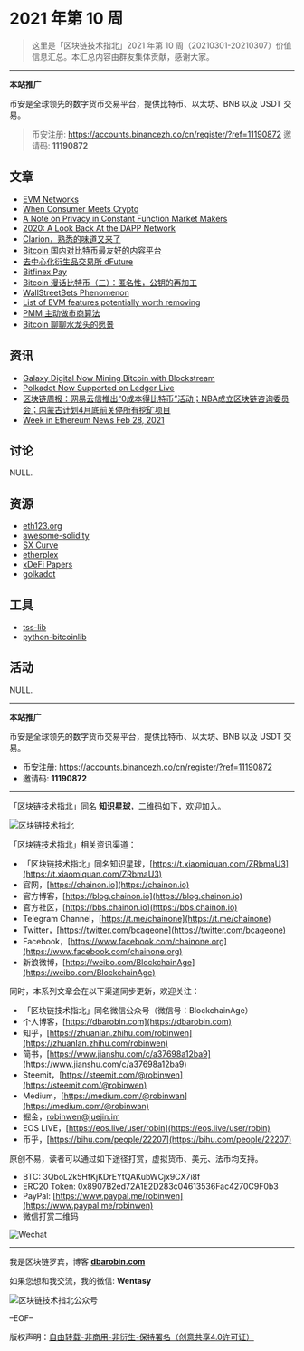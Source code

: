# 2021 年第 10 周

> 这里是「区块链技术指北」2021 年第 10 周（20210301-20210307）价值信息汇总。本汇总内容由群友集体贡献，感谢大家。

***

**本站推广**

币安是全球领先的数字货币交易平台，提供比特币、以太坊、BNB 以及 USDT 交易。

> 币安注册: https://accounts.binancezh.co/cn/register/?ref=11190872
> 邀请码: **11190872**

## 文章

* [EVM Networks](https://bbs.chainon.io/d/7335)
* [When Consumer Meets Crypto](https://bbs.chainon.io/d/7336)
* [A Note on Privacy in Constant Function Market Makers](https://bbs.chainon.io/d/7338)
* [2020: A Look Back At the DAPP Network](https://bbs.chainon.io/d/7340)
* [Clarion，熟悉的味道又来了](https://bbs.chainon.io/d/7341)
* [Bitcoin 国内对比特币最友好的内容平台](https://bbs.chainon.io/d/7342)
* [去中心化衍生品交易所 dFuture](https://bbs.chainon.io/d/7343)
* [Bitfinex Pay](https://bbs.chainon.io/d/7344)
* [Bitcoin 漫话比特币（三）：匿名性，公钥的再加工](https://bbs.chainon.io/d/7345)
* [WallStreetBets Phenomenon](https://bbs.chainon.io/d/7347)
* [List of EVM features potentially worth removing](https://bbs.chainon.io/d/7348)
* [PMM 主动做市商算法](https://bbs.chainon.io/d/7349)
* [Bitcoin 聊聊水龙头的愿景](https://bbs.chainon.io/d/7359)

## 资讯

* [Galaxy Digital Now Mining Bitcoin with Blockstream](https://bbs.chainon.io/d/7337)
* [Polkadot Now Supported on Ledger Live](https://bbs.chainon.io/d/7339)
* [区块链周报：网易云信推出“0成本得比特币”活动；NBA成立区块链咨询委员会；内蒙古计划4月底前关停所有挖矿项目](https://bbs.chainon.io/d/7346)
* [Week in Ethereum News Feb 28, 2021](https://bbs.chainon.io/d/7358)

## 讨论

NULL.

## 资源

* [eth123.org](https://bbs.chainon.io/d/7351)
* [awesome-solidity](https://bbs.chainon.io/d/7352)
* [SX Curve](https://bbs.chainon.io/d/7354)
* [etherplex](https://bbs.chainon.io/d/7355)
* [xDeFi Papers](https://bbs.chainon.io/d/7356)
* [golkadot](https://bbs.chainon.io/d/7357)

## 工具

* [tss-lib](https://bbs.chainon.io/d/7350)
* [python-bitcoinlib](https://bbs.chainon.io/d/7353)

## 活动

NULL.

***

**本站推广**

币安是全球领先的数字货币交易平台，提供比特币、以太坊、BNB 以及 USDT 交易。

* 币安注册: https://accounts.binancezh.co/cn/register/?ref=11190872
* 邀请码: **11190872**

***

「区块链技术指北」同名 **知识星球**，二维码如下，欢迎加入。

![区块链技术指北](https://cdn.dbarobin.com/3YzonTR.png)

「区块链技术指北」相关资讯渠道：

* 「区块链技术指北」同名知识星球，[https://t.xiaomiquan.com/ZRbmaU3](https://t.xiaomiquan.com/ZRbmaU3)
* 官网，[https://chainon.io](https://chainon.io)
* 官方博客，[https://blog.chainon.io](https://blog.chainon.io)
* 官方社区，[https://bbs.chainon.io](https://bbs.chainon.io)
* Telegram Channel，[https://t.me/chainone](https://t.me/chainone)
* Twitter，[https://twitter.com/bcageone](https://twitter.com/bcageone)
* Facebook，[https://www.facebook.com/chainone.org](https://www.facebook.com/chainone.org)
* 新浪微博，[https://weibo.com/BlockchainAge](https://weibo.com/BlockchainAge)

同时，本系列文章会在以下渠道同步更新，欢迎关注：

* 「区块链技术指北」同名微信公众号（微信号：BlockchainAge）
* 个人博客，[https://dbarobin.com](https://dbarobin.com)
* 知乎，[https://zhuanlan.zhihu.com/robinwen](https://zhuanlan.zhihu.com/robinwen)
* 简书，[https://www.jianshu.com/c/a37698a12ba9](https://www.jianshu.com/c/a37698a12ba9)
* Steemit，[https://steemit.com/@robinwen](https://steemit.com/@robinwen)
* Medium，[https://medium.com/@robinwan](https://medium.com/@robinwan)
* 掘金，[robinwen@juejin.im](https://juejin.im/user/5673ccae60b2260ee435f89a/posts)
* EOS LIVE，[https://eos.live/user/robin](https://eos.live/user/robin)
* 币乎，[https://bihu.com/people/22207](https://bihu.com/people/22207)

原创不易，读者可以通过如下途径打赏，虚拟货币、美元、法币均支持。

* BTC: 3QboL2k5HfKjKDrEYtQAKubWCjx9CX7i8f
* ERC20 Token: 0x8907B2ed72A1E2D283c04613536Fac4270C9F0b3
* PayPal: [https://www.paypal.me/robinwen](https://www.paypal.me/robinwen)
* 微信打赏二维码

![Wechat](https://cdn.dbarobin.com/SzoNl5b.jpg)

***

我是区块链罗宾，博客 **[dbarobin.com](https://dbarobin.com/)**

如果您想和我交流，我的微信: **Wentasy**

![区块链技术指北公众号](https://cdn.dbarobin.com/w0wignb.png)

–EOF–

版权声明：[自由转载-非商用-非衍生-保持署名（创意共享4.0许可证）](http://creativecommons.org/licenses/by-nc-nd/4.0/deed.zh)